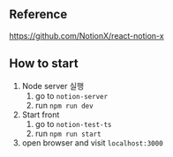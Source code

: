 ## Reference

https://github.com/NotionX/react-notion-x

## How to start

1. Node server 실행
   1. go to `notion-server`
   2. run `npm run dev`
2. Start front
   1. go to `notion-test-ts`
   2. run `npm run start`
3. open browser and visit `localhost:3000`
